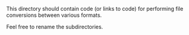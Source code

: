This directory should contain code (or links to code) for performing file conversions between various formats.

Feel free to rename the subdirectories.
